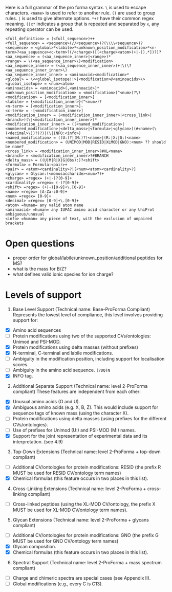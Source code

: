 Here is a full grammar of the pro forma syntax. `\` is used to escape characters. `<name>` is used to refer to another rule. `()` are used to group rules. `|` is used to give alternate options. `*+?` have their common regex meaning. `()x*` indicates a group that is repeated and separated by `x`, any repeating operator can be used.

```
<full_definition> = (<full_sequence>)++
<full_sequence> = <sequence>(//<sequence>)?(\\\\<sequence>)?
<sequence> = <global>*<labile>*<unknown_position_modification>*<n-term>?<aa_sequence><c-term>?(/<charge>([(<charge><atom>(+|-)),*])?)?
<aa_sequence> = (<aa_sequence_inner>|<range>)*
<range> = \(<aa_sequence_inner>\)<modification>
<aa_sequence_inner> = (<aa_sequence_inner_inner>)+|\(\?<aa_sequence_inner_inner>\)
<aa_sequence_inner_inner> = <aminoacid><modification>*
<global> = \<<global_isotope!!>|<modification>@<aminoacids>\>
<global_isotope> = <num><atom>
<aminoacids> = <aminoacid>(,<aminoacid>)*
<unknown_position_modification> = <modification>(^<num>)?\?
<modification> = [<modification_inner>]
<labile> = {<modification_inner>}(^<num>)?
<n-term> = [<modification_inner>]-
<c-term> = -[<modification_inner>]
<modification_inner> = (<modification_inner_inner>|<cross_link>|<branch>)(\|<modification_inner_inner>)*
<modification_inner_inner> = ((<named_modification>|<numbered_modification>|<delta_mass>|<formula>|<glycan>)(#<name>(\(<decimal>\))?)?)|(\|INFO:<info>)
<named_modification> = ((U:)?|(M:)?)<name>|(R:|X:|G:)<name>
<numbered_modification> = (UNIMOD|MOD|RESID|XLMOD|GNO):<num> ?? should be name?
<cross_link> = <modification_inner_inner>?#XL<name>
<branch> = <modification_inner_inner>?#BRANCH
<delta_mass> = ((U|M|R|X|G|Obs):)?<shift>
<formula> = Formula:<pair>+
<pair> = <atom><cardinality>?|[<num><atom><cardinality>?]
<glycan> = Glycan:(<monosaccharide><num>?)+
<charge> =regex= (+|-)?[0-9]+
<cardinality> =regex= (-)?[0-9]+
<shift> =regex= (+|-)[0-9]+\.[0-9]+
<name> =regex= [A-Za-z0-9]+
<num> =regex= [0-9]+
<decimal> =regex= [0-9]+\.[0-9]+
<atom> =human= any valid atom name
<aminoacid> =human= any IUPAC amino acid character or any UniProt ambiguous/unusual
<info> =human= any piece of text, with the exclusion of unpaired brackets
```

# Open questions
- proper order for global/labile/unknown_position/additional peptides for MS?
- what is the mass for B/Z?
- what defines valid ionic species for ion charge?

# Levels of support

1) Base Level Support (Technical name: Base-ProForma Compliant)
Represents the lowest level of compliance, this level involves providing support for:
-[x] Amino acid sequences
-[ ] Protein modifications using two of the supported CVs/ontologies: Unimod and PSI-MOD.
-[x] Protein modifications using delta masses (without prefixes)
-[x] N-terminal, C-terminal and labile modifications.
-[ ] Ambiguity in the modification position, including support for localisation scores.
-[ ] Ambiguity in the amino acid sequence. `(?DQ)N`
-[x] INFO tag.
2) Additional Separate Support (Technical name: level 2-ProForma compliant)
These features are independent from each other:
-[x] Unusual amino acids (O and U).
-[x] Ambiguous amino acids (e.g. X, B, Z). This would include support for sequence tags of known mass (using the character X).
-[ ] Protein modifications using delta masses (using prefixes for the different CVs/ontologies).
-[ ] Use of prefixes for Unimod (U:) and PSI-MOD (M:) names.
-[x] Support for the joint representation of experimental data and its interpretation. (see 4.9)
3) Top-Down Extensions (Technical name: level 2-ProForma + top-down compliant)
-[ ] Additional CV/ontologies for protein modifications: RESID (the prefix R MUST be used for RESID CV/ontology term names)
-[x] Chemical formulas (this feature occurs in two places in this list).
4) Cross-Linking Extensions (Technical name: level 2-ProForma + cross-linking
compliant)
-[ ] Cross-linked peptides (using the XL-MOD CV/ontology, the prefix X MUST be used for XL-MOD CV/ontology term names).
5) Glycan Extensions (Technical name: level 2-ProForma + glycans compliant)
-[ ] Additional CV/ontologies for protein modifications: GNO (the prefix G MUST be used for GNO CV/ontology term names)
-[x] Glycan composition.
-[x] Chemical formulas (this feature occurs in two places in this list).
6) Spectral Support (Technical name: level 2-ProForma + mass spectrum compliant)
-[ ] Charge and chimeric spectra are special cases (see Appendix II).
-[ ] Global modifications (e.g., every C is C13).